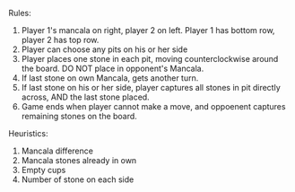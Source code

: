 Rules:
1) Player 1's mancala on right, player 2 on left. Player 1 has bottom row, player 2 has top row.
2) Player can choose any pits on his or her side
3) Player places one stone in each pit, moving counterclockwise around the board. DO NOT place in opponent's Mancala.
4) If last stone on own Mancala, gets another turn.
5) If last stone on his or her side, player captures all stones in pit directly across, AND the last stone placed.
6) Game ends when player cannot make a move, and oppoenent captures remaining stones on the board.

Heuristics:
1) Mancala difference
2) Mancala stones already in own
3) Empty cups
4) Number of stone on each side
